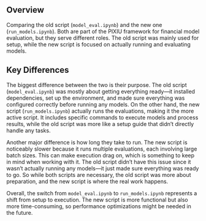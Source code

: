 ## Overview
Comparing the old script (`model_eval.ipynb`) and the new one (`run_models.ipynb`). Both are part of the PIXIU framework for financial model evaluation, but they serve different roles. The old script was mainly used for setup, while the new script is focused on actually running and evaluating models.

## Key Differences
The biggest difference between the two is their purpose. The old script (`model_eval.ipynb`) was mostly about getting everything ready—it installed dependencies, set up the environment, and made sure everything was configured correctly before running any models. On the other hand, the new script (`run_models.ipynb`) actually runs the evaluations, making it the more active script. It includes specific commands to execute models and process results, while the old script was more like a setup guide that didn’t directly handle any tasks.

Another major difference is how long they take to run. The new script is noticeably slower because it runs multiple evaluations, each involving large batch sizes. This can make execution drag on, which is something to keep in mind when working with it. The old script didn’t have this issue since it wasn’t actually running any models—it just made sure everything was ready to go. So while both scripts are necessary, the old script was more about preparation, and the new script is where the real work happens.

Overall, the switch from `model_eval.ipynb` to `run_models.ipynb` represents a shift from setup to execution. The new script is more functional but also more time-consuming, so performance optimizations might be needed in the future.

